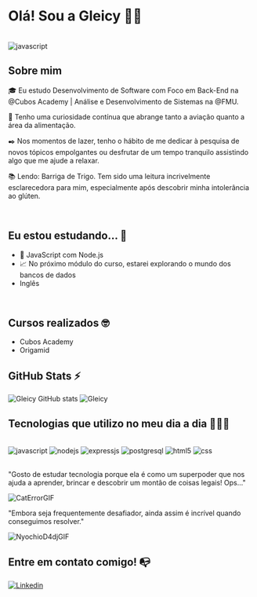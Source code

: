 # Olá! Sou a Gleicy 👋🏻
<div style= "display:inline-block"><br/>
  <img align="center" alt="javascript" src="https://github.com/GleicyS/GleicyS/assets/69402359/d4fe88c4-6658-4fa8-b5ab-93c5735aa672"/>
</div>

## Sobre mim
🎓 Eu estudo Desenvolvimento de Software com Foco em Back-End na @Cubos Academy | Análise e Desenvolvimento de Sistemas na @FMU.

🔎 Tenho uma curiosidade contínua que abrange tanto a aviação quanto a área da alimentação.

✒️ Nos momentos de lazer, tenho o hábito de me dedicar à pesquisa de novos tópicos empolgantes ou desfrutar de um tempo tranquilo assistindo algo que me ajude a relaxar.

📚 Lendo: Barriga de Trigo. Tem sido uma leitura incrivelmente esclarecedora para mim, especialmente após descobrir minha intolerância ao glúten.

<br/>

## Eu estou estudando... 🧩

- 🔭  JavaScript com Node.js
- 📈  No próximo módulo do curso, estarei explorando o mundo dos bancos de dados
-  Inglês
<br/>


## Cursos realizados 🤓
- Cubos Academy
- Origamid

## GitHub Stats ⚡
![Gleicy GitHub stats](https://github-readme-stats.vercel.app/api?username=gleicys&show_icons=true&theme=radical)
![Gleicy ](https://github-readme-stats.vercel.app/api/top-langs/?username=gleicys&theme=radical)
<br/>

## Tecnologias que utilizo no meu dia a dia 👩🏻‍💻

<div style= "display:inline-block"><br/>
  <img alt="javascript" src="https://img.shields.io/badge/JavaScript-F7DF1E?style=for-the-badge&logo=javascript&logoColor=black"/>
   <img  alt="nodejs" src="https://img.shields.io/badge/Node.js-43853D?style=for-the-badge&logo=node.js&logoColor=white"/>
   <img  alt="expressjs" src="https://img.shields.io/badge/Express.js-404D59?style=for-the-badge"/>
  <img  alt="postgresql" src="https://img.shields.io/badge/PostgreSQL-316192?style=for-the-badge&logo=postgresql&logoColor=white"/>
  <img  alt="html5" src="https://img.shields.io/badge/HTML5-E34F26?style=for-the-badge&logo=html5&logoColor=white"/>
   <img  alt="css" src="https://img.shields.io/badge/CSS3-1572B6?style=for-the-badge&logo=css3&logoColor=white"/>
</div>
<br/>
<br/>

"Gosto de estudar tecnologia porque ela é como um superpoder que nos ajuda a aprender, brincar e descobrir um montão de coisas legais! Ops..."

![CatErrorGIF](https://github.com/GleicyS/GleicyS/assets/69402359/1739e85c-8807-4763-a6fb-3ed05501de1e)

"Embora seja frequentemente desafiador, ainda assim é incrível quando conseguimos resolver." 

![NyochioD4djGIF](https://github.com/GleicyS/GleicyS/assets/69402359/65d101fd-676d-491c-a389-da77880fc6b3)


## Entre em contato comigo! 📭
[![Linkedin](https://img.shields.io/badge/LinkedIn-0077B5?style=for-the-badge&logo=linkedin&logoColor=white)](https://www.linkedin.com/in/gleicy-silva-6393541b9/)
